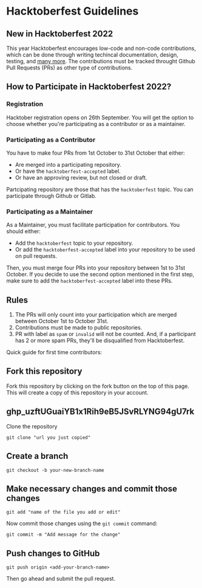 # Hacktoberfest Guidelines

## New in Hacktoberfest 2022

This year Hacktoberfest encourages low-code and non-code contributions, which can be done through writing techincal documentation, design, testing, and [many more](https://hacktoberfest.com/about/#low-or-non-code). The contributions must be tracked throught Github Pull Requests (PRs) as other type of contributions.

## How to Participate in Hacktoberfest 2022?

### Registration

Hacktober registration opens on 26th September. You will get the option to choose whether you're participating as a contributor or as a maintainer.

### Participating as a Contributor

You have to make four PRs from 1st October to 31st October that either:
* Are merged into a participating repository.
* Or have the `hacktoberfest-accepted` label.
* Or have an approving review, but not closed or draft.

Partcipating repository are those that has the `hacktoberfest` topic.
You can participate through Github or Gitlab.

### Participating as a Maintainer

As a Maintainer, you must facilitate participation for contributors. You should either:
* Add the `hacktoberfest` topic to your repository.
* Or add the `hacktoberfest-accepted` label into your repository to be used on pull requests.

Then, you must merge four PRs into your repository between 1st to 31st October. If you decide to use the second option mentioned in the first step, make sure to add the `hacktoberfest-accepted` label into these PRs.

## Rules

1. The PRs will only count into your participation which are merged between October 1st to October 31st.
2. Contributions must be made to public repositories.
3. PR with label as `spam` or `invalid` will not be counted. And, if a participant has 2 or more spam PRs, they'll be disqualified from Hacktoberfest.

Quick guide for first time contributors:

## Fork this repository

Fork this repository by clicking on the fork button on the top of this page.
This will create a copy of this repository in your account.

## 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
Clone the repository

```
git clone "url you just copied"
```
## Create a branch

```
git checkout -b your-new-branch-name
```
## Make necessary changes and commit those changes

```
git add "name of the file you add or edit"
```

Now commit those changes using the `git commit` command:

```
git commit -m "Add message for the change"
```

## Push changes to GitHub

```
git push origin <add-your-branch-name>
```
Then go ahead and submit the pull request.
